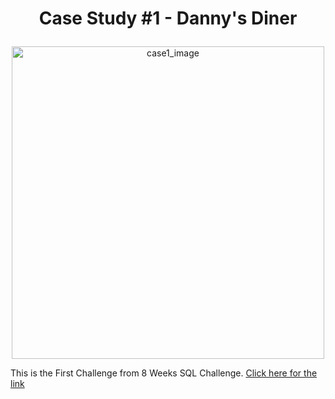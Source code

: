 <h1><p align="center"> Case Study #1 - Danny's Diner </p></h1>

<div align='center'><img src="https://8weeksqlchallenge.com/images/case-study-designs/1.png" alt="case1_image" width="500"/></div>

This is the First Challenge from 8 Weeks SQL Challenge. [Click here for the link](https://8weeksqlchallenge.com/case-study-1/)

